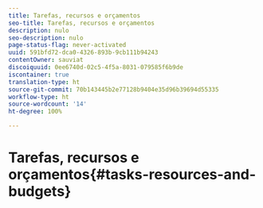 ```yaml
---
title: Tarefas, recursos e orçamentos
seo-title: Tarefas, recursos e orçamentos
description: nulo
seo-description: nulo
page-status-flag: never-activated
uuid: 591bfd72-dca0-4326-893b-9cb111b94243
contentOwner: sauviat
discoiquuid: 0ee6740d-02c5-4f5a-8031-079585f6b9de
iscontainer: true
translation-type: ht
source-git-commit: 70b143445b2e77128b9404e35d96b39694d55335
workflow-type: ht
source-wordcount: '14'
ht-degree: 100%

---
```



# Tarefas, recursos e orçamentos{#tasks-resources-and-budgets}

